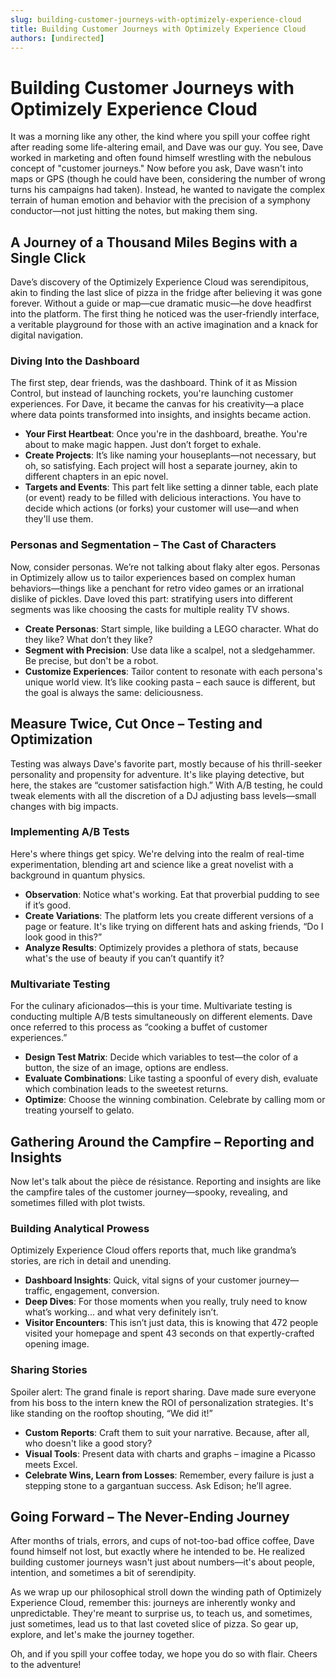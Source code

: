 ```yaml
---
slug: building-customer-journeys-with-optimizely-experience-cloud
title: Building Customer Journeys with Optimizely Experience Cloud
authors: [undirected]
---
```



# Building Customer Journeys with Optimizely Experience Cloud

It was a morning like any other, the kind where you spill your coffee right after reading some life-altering email, and Dave was our guy. You see, Dave worked in marketing and often found himself wrestling with the nebulous concept of "customer journeys." Now before you ask, Dave wasn't into maps or GPS (though he could have been, considering the number of wrong turns his campaigns had taken). Instead, he wanted to navigate the complex terrain of human emotion and behavior with the precision of a symphony conductor—not just hitting the notes, but making them sing.

## A Journey of a Thousand Miles Begins with a Single Click

Dave’s discovery of the Optimizely Experience Cloud was serendipitous, akin to finding the last slice of pizza in the fridge after believing it was gone forever. Without a guide or map—cue dramatic music—he dove headfirst into the platform. The first thing he noticed was the user-friendly interface, a veritable playground for those with an active imagination and a knack for digital navigation.

### Diving Into the Dashboard

The first step, dear friends, was the dashboard. Think of it as Mission Control, but instead of launching rockets, you're launching customer experiences. For Dave, it became the canvas for his creativity—a place where data points transformed into insights, and insights became action.

- **Your First Heartbeat**: Once you're in the dashboard, breathe. You're about to make magic happen. Just don’t forget to exhale. 
- **Create Projects**: It’s like naming your houseplants—not necessary, but oh, so satisfying. Each project will host a separate journey, akin to different chapters in an epic novel.
- **Targets and Events**: This part felt like setting a dinner table, each plate (or event) ready to be filled with delicious interactions. You have to decide which actions (or forks) your customer will use—and when they'll use them.

### Personas and Segmentation – The Cast of Characters

Now, consider personas. We’re not talking about flaky alter egos. Personas in Optimizely allow us to tailor experiences based on complex human behaviors—things like a penchant for retro video games or an irrational dislike of pickles. Dave loved this part: stratifying users into different segments was like choosing the casts for multiple reality TV shows. 

- **Create Personas**: Start simple, like building a LEGO character. What do they like? What don’t they like? 
- **Segment with Precision**: Use data like a scalpel, not a sledgehammer. Be precise, but don't be a robot. 
- **Customize Experiences**: Tailor content to resonate with each persona's unique world view. It’s like cooking pasta – each sauce is different, but the goal is always the same: deliciousness.

## Measure Twice, Cut Once – Testing and Optimization

Testing was always Dave's favorite part, mostly because of his thrill-seeker personality and propensity for adventure. It's like playing detective, but here, the stakes are “customer satisfaction high.” With A/B testing, he could tweak elements with all the discretion of a DJ adjusting bass levels—small changes with big impacts.

### Implementing A/B Tests

Here's where things get spicy. We're delving into the realm of real-time experimentation, blending art and science like a great novelist with a background in quantum physics.

- **Observation**: Notice what's working. Eat that proverbial pudding to see if it’s good. 
- **Create Variations**: The platform lets you create different versions of a page or feature. It's like trying on different hats and asking friends, “Do I look good in this?”
- **Analyze Results**: Optimizely provides a plethora of stats, because what's the use of beauty if you can’t quantify it?

### Multivariate Testing

For the culinary aficionados—this is your time. Multivariate testing is conducting multiple A/B tests simultaneously on different elements. Dave once referred to this process as “cooking a buffet of customer experiences.”

- **Design Test Matrix**: Decide which variables to test—the color of a button, the size of an image, options are endless. 
- **Evaluate Combinations**: Like tasting a spoonful of every dish, evaluate which combination leads to the sweetest returns.
- **Optimize**: Choose the winning combination. Celebrate by calling mom or treating yourself to gelato.

## Gathering Around the Campfire – Reporting and Insights

Now let's talk about the pièce de résistance. Reporting and insights are like the campfire tales of the customer journey—spooky, revealing, and sometimes filled with plot twists. 

### Building Analytical Prowess

Optimizely Experience Cloud offers reports that, much like grandma’s stories, are rich in detail and unending.

- **Dashboard Insights**: Quick, vital signs of your customer journey—traffic, engagement, conversion. 
- **Deep Dives**: For those moments when you really, truly need to know what’s working… and what very definitely isn’t. 
- **Visitor Encounters**: This isn’t just data, this is knowing that 472 people visited your homepage and spent 43 seconds on that expertly-crafted opening image.

### Sharing Stories

Spoiler alert: The grand finale is report sharing. Dave made sure everyone from his boss to the intern knew the ROI of personalization strategies. It's like standing on the rooftop shouting, “We did it!”

- **Custom Reports**: Craft them to suit your narrative. Because, after all, who doesn't like a good story?
- **Visual Tools**: Present data with charts and graphs – imagine a Picasso meets Excel.
- **Celebrate Wins, Learn from Losses**: Remember, every failure is just a stepping stone to a gargantuan success. Ask Edison; he’ll agree.

## Going Forward – The Never-Ending Journey

After months of trials, errors, and cups of not-too-bad office coffee, Dave found himself not lost, but exactly where he intended to be. He realized building customer journeys wasn't just about numbers—it's about people, intention, and sometimes a bit of serendipity.

As we wrap up our philosophical stroll down the winding path of Optimizely Experience Cloud, remember this: journeys are inherently wonky and unpredictable. They're meant to surprise us, to teach us, and sometimes, just sometimes, lead us to that last coveted slice of pizza. So gear up, explore, and let's make the journey together. 

Oh, and if you spill your coffee today, we hope you do so with flair. Cheers to the adventure!